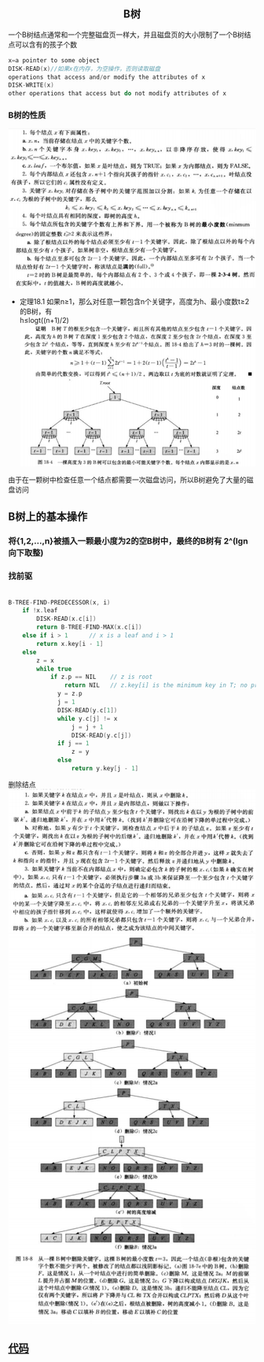 ## <center>B树</center>

一个B树结点通常和一个完整磁盘页一样大，并且磁盘页的大小限制了一个B树结点可以含有的孩子个数
```c
x=a pointer to some object
DISK-READ(x)//如果x在内存，为空操作，否则读取磁盘
operations that access and/or modify the attributes of x
DISK-WRITE(x)
other operations that access but do not modify attributes of x
```

### B树的性质

![Btree](../image/btree.png)
![btree](../image/btree1.png)


* 定理18.1
如果n≥1，那么对任意一颗包含n个关键字，高度为h、最小度数t≥2的B树，有  
h≤logt((n+1)/2)
![btreeH](../image/btreeH.png)

由于在一颗树中检查任意一个结点都需要一次磁盘访问，所以B树避免了大量的磁盘访问

## B树上的基本操作


### 将{1,2,...,n}被插入一颗最小度为2的空B树中，最终的B树有 2^(lgn向下取整)
### 找前驱
```c

B-TREE-FIND-PREDECESSOR(x, i)
    if !x.leaf
        DISK-READ(x.c[i])
        return B-TREE-FIND-MAX(x.c[i])
    else if i > 1      // x is a leaf and i > 1
        return x.key[i - 1]
    else
        z = x
        while true
            if z.p == NIL    // z is root
                return NIL   // z.key[i] is the minimum key in T; no predecessor
              y = z.p
              j = 1
              DISK-READ(y.c[1])
              while y.c[j] != x
                  j = j + 1
                  DISK-READ(y.c[j])
              if j == 1
                  z = y
              else
                  return y.key[j - 1]
```

删除结点
![delete](../image/delete.png)
![delete](../image/delete1.png)
![delete](../image/deletem.png)

## [代码](../codes/btree.cpp)